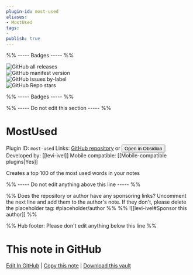 ```yaml
---
plugin-id: most-used
aliases:
- MostUsed
tags: 
- 
publish: true
---
```


%% ----- Badges ----- %%

![GitHub all releases](https://img.shields.io/github/downloads/levi-ivel/MostUsed/total?color=573E7A&logo=github&style=for-the-badge)   
![GitHub manifest version](https://img.shields.io/github/manifest-json/v/levi-ivel/MostUsed?color=573E7A&logo=github&style=for-the-badge)   
![GitHub issues by-label](https://img.shields.io/github/issues/levi-ivel/MostUsed/help%20wanted?color=573E7A&logo=github&style=for-the-badge)   
![GitHub Repo stars](https://img.shields.io/github/stars/levi-ivel/MostUsed?color=573E7A&logo=github&style=for-the-badge)

%% ----- Badges ----- %%

%% ----- Do not edit this section ----- %%

# MostUsed

Plugin ID: `most-used`
Links: [GitHub repository](https://github.com/levi-ivel/MostUsed) or [<button id=HH>Open in Obsidian</button>](obsidian://show-plugin?id=most-used)
Developed by: [[levi-ivel]]
Mobile compatible: [[Mobile-compatible plugins|Yes]]

Creates a top 100 of the most used words in your notes

%% ----- Do not edit anything above this line ----- %% 

%% Does the repository or author have any sponsoring links? Uncomment the next line and add them to the author's note. If they don't, please delete the placeholder tag: #placeholder/author %%
%% ![[levi-ivel#Sponsor this author]] %%

%% Hub footer: Please don't edit anything below this line %%

# This note in GitHub

<span class="git-footer">[Edit In GitHub](https://github.dev/obsidian-community/obsidian-hub/blob/main/02%20-%20Community%20Expansions/02.05%20All%20Community%20Expansions/Plugins/most-used.md "git-hub-edit-note") | [Copy this note](https://raw.githubusercontent.com/obsidian-community/obsidian-hub/main/02%20-%20Community%20Expansions/02.05%20All%20Community%20Expansions/Plugins/most-used.md "git-hub-copy-note") | [Download this vault](https://github.com/obsidian-community/obsidian-hub/archive/refs/heads/main.zip "git-hub-download-vault") </span>
